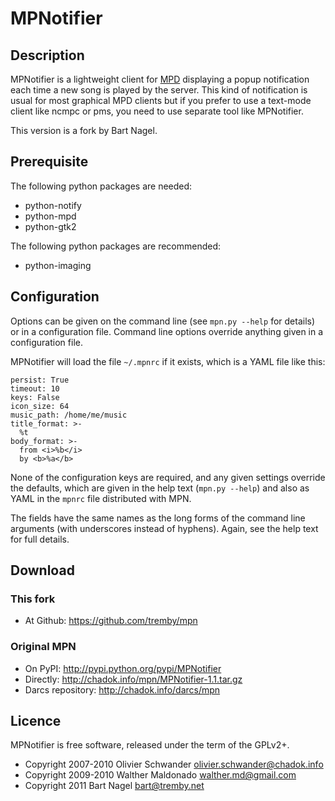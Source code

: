 MPNotifier
==========

Description
-----------

MPNotifier is a lightweight client for [MPD](http://www.musicpd.org) displaying 
a popup notification each time a new song is played by the server. This kind of 
notification is usual for most graphical MPD clients but if you prefer to use a 
text-mode client like ncmpc or pms, you need to use separate tool like 
MPNotifier.

This version is a fork by Bart Nagel.

Prerequisite
------------

The following python packages are needed:

- python-notify
- python-mpd
- python-gtk2

The following python packages are recommended:

- python-imaging

Configuration
-------------

Options can be given on the command line (see `mpn.py --help` for details) or in 
a configuration file. Command line options override anything given in a 
configuration file.

MPNotifier will load the file `~/.mpnrc` if it exists, which is a YAML file like 
this:

    persist: True
    timeout: 10
    keys: False
    icon_size: 64
    music_path: /home/me/music
    title_format: >-
      %t
    body_format: >-
      from <i>%b</i>
      by <b>%a</b>

None of the configuration keys are required, and any given settings override the 
defaults, which are given in the help text (`mpn.py --help`) and also as YAML in 
the `mpnrc` file distributed with MPN.

The fields have the same names as the long forms of the command line arguments 
(with underscores instead of hyphens). Again, see the help text for full 
details.

Download
--------

### This fork

- At Github: https://github.com/tremby/mpn

### Original MPN

- On PyPI: http://pypi.python.org/pypi/MPNotifier
- Directly: http://chadok.info/mpn/MPNotifier-1.1.tar.gz
- Darcs repository: http://chadok.info/darcs/mpn

Licence
-------

MPNotifier is free software, released under the term of the GPLv2+.

- Copyright 2007-2010 Olivier Schwander <olivier.schwander@chadok.info>
- Copyright 2009-2010 Walther Maldonado <walther.md@gmail.com>
- Copyright 2011 Bart Nagel <bart@tremby.net>
